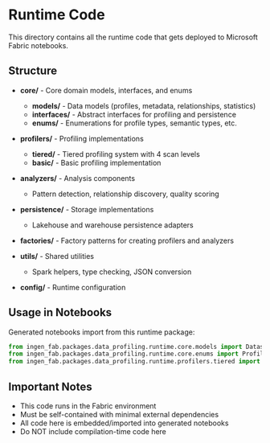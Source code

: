 # Runtime Code

This directory contains all the runtime code that gets deployed to Microsoft Fabric notebooks.

## Structure

- **core/** - Core domain models, interfaces, and enums
  - **models/** - Data models (profiles, metadata, relationships, statistics)
  - **interfaces/** - Abstract interfaces for profiling and persistence
  - **enums/** - Enumerations for profile types, semantic types, etc.

- **profilers/** - Profiling implementations
  - **tiered/** - Tiered profiling system with 4 scan levels
  - **basic/** - Basic profiling implementation

- **analyzers/** - Analysis components
  - Pattern detection, relationship discovery, quality scoring

- **persistence/** - Storage implementations
  - Lakehouse and warehouse persistence adapters

- **factories/** - Factory patterns for creating profilers and analyzers

- **utils/** - Shared utilities
  - Spark helpers, type checking, JSON conversion

- **config/** - Runtime configuration

## Usage in Notebooks

Generated notebooks import from this runtime package:

```python
from ingen_fab.packages.data_profiling.runtime.core.models import DatasetProfile
from ingen_fab.packages.data_profiling.runtime.core.enums import ProfileType
from ingen_fab.packages.data_profiling.runtime.profilers.tiered import TieredProfiler
```

## Important Notes

- This code runs in the Fabric environment
- Must be self-contained with minimal external dependencies
- All code here is embedded/imported into generated notebooks
- Do NOT include compilation-time code here